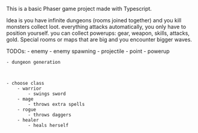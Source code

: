 This is a basic Phaser game project made with Typescript.

Idea is you have infinite dungeons (rooms joined together) and you kill monsters collect loot. everything attacks automatically, you only have to position yourself. you can collect powerups: gear, weapon, skills, attacks, gold. Special rooms or maps that are big and you encounter bigger waves.


TODOs:
    - enemy
    - enemy spawning
    - projectile
    - point
    - powerup

    - dungeon generation



    - choose class
        - warrior
            - swings sword
        - mage
            - throws extra spells
        - rogue
            - throws daggers
        - healer
            - heals herself